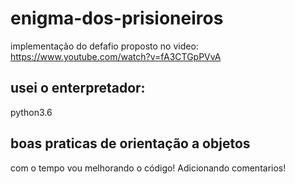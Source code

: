 # enigma-dos-prisioneiros
implementação do defafio proposto no video: https://www.youtube.com/watch?v=fA3CTGpPVvA

## usei o enterpretador:
python3.6

## boas praticas de orientação a objetos
com o tempo vou melhorando o código! Adicionando comentarios!
